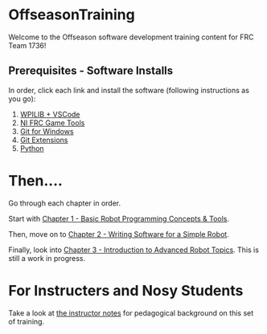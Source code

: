 # OffseasonTraining

Welcome to the Offseason software development training content for FRC Team 1736!

## Prerequisites - Software Installs

In order, click each link and install the software (following instructions as you go):

1. [WPILIB + VSCode](https://docs.wpilib.org/en/stable/docs/getting-started/getting-started-frc-control-system/wpilib-setup.html)
2. [NI FRC Game Tools](https://docs.wpilib.org/en/stable/docs/getting-started/getting-started-frc-control-system/frc-game-tools.html)
3. [Git for Windows](https://git-scm.com/downloads)
4. [Git Extensions](http://gitextensions.github.io/)
5. [Python](https://www.python.org/)

# Then....

Go through each chapter in order.

Start with [Chapter 1 - Basic Robot Programming Concepts & Tools](Chapter_1/readme.md).

Then, move on to [Chapter 2 - Writing Software for a Simple Robot](Chapter_2/readme.md). 

Finally, look into [Chapter 3 - Introduction to Advanced Robot Topics](Chapter_3/readme.md). This is still a work in progress.

# For Instructers and Nosy Students

Take a look at [the instructor notes](instructorNotes.md) for pedagogical background on this set of training.
